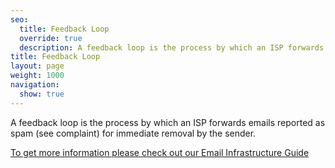 ```yaml
---
seo:
  title: Feedback Loop
  override: true
  description: A feedback loop is the process by which an ISP forwards emails reported as spam for immediate removal by the sender.
title: Feedback Loop
layout: page
weight: 1000
navigation:
  show: true
---
```


A feedback loop is the process by which an ISP forwards emails reported as spam (see complaint) for immediate removal by the sender.

[To get more information please check out our Email Infrastructure Guide](http://resources.sendgrid.com/email-infrastructure-guide/?mc=SendGrid%20Documentation)
